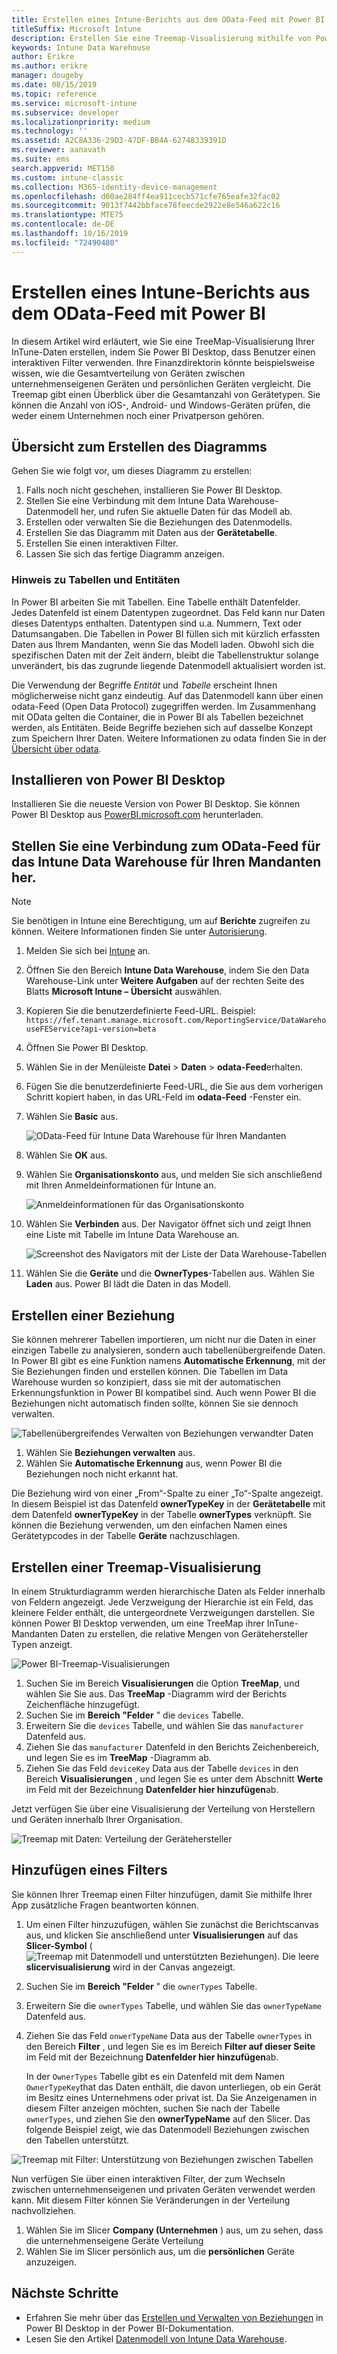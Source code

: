 ```yaml
---
title: Erstellen eines Intune-Berichts aus dem OData-Feed mit Power BI
titleSuffix: Microsoft Intune
description: Erstellen Sie eine Treemap-Visualisierung mithilfe von Power BI Desktop mit einem interaktiven Filter der Intune Data Warehouse-API.
keywords: Intune Data Warehouse
author: Erikre
ms.author: erikre
manager: dougeby
ms.date: 08/15/2019
ms.topic: reference
ms.service: microsoft-intune
ms.subservice: developer
ms.localizationpriority: medium
ms.technology: ''
ms.assetid: A2C8A336-29D3-47DF-BB4A-62748339391D
ms.reviewer: aanavath
ms.suite: ems
search.appverid: MET150
ms.custom: intune-classic
ms.collection: M365-identity-device-management
ms.openlocfilehash: d00ae284ff4ea911cecb571cfe765eafe32fac02
ms.sourcegitcommit: 9013f7442bbface78feecde2922e8e546a622c16
ms.translationtype: MTE75
ms.contentlocale: de-DE
ms.lasthandoff: 10/16/2019
ms.locfileid: "72490480"
---
```

# <a name="create-an-intune-report-from-the-odata-feed-with-power-bi"></a>Erstellen eines Intune-Berichts aus dem OData-Feed mit Power BI

In diesem Artikel wird erläutert, wie Sie eine TreeMap-Visualisierung Ihrer InTune-Daten erstellen, indem Sie Power BI Desktop, dass Benutzer einen interaktiven Filter verwenden. Ihre Finanzdirektorin könnte beispielsweise wissen, wie die Gesamtverteilung von Geräten zwischen unternehmenseigenen Geräten und persönlichen Geräten vergleicht. Die Treemap gibt einen Überblick über die Gesamtanzahl von Gerätetypen. Sie können die Anzahl von iOS-, Android- und Windows-Geräten prüfen, die weder einem Unternehmen noch einer Privatperson gehören.

## <a name="overview-of-creating-the-chart"></a>Übersicht zum Erstellen des Diagramms

Gehen Sie wie folgt vor, um dieses Diagramm zu erstellen:
1. Falls noch nicht geschehen, installieren Sie Power BI Desktop.
2. Stellen Sie eine Verbindung mit dem Intune Data Warehouse-Datenmodell her, und rufen Sie aktuelle Daten für das Modell ab.
3. Erstellen oder verwalten Sie die Beziehungen des Datenmodells.
4. Erstellen Sie das Diagramm mit Daten aus der **Gerätetabelle**.
5. Erstellen Sie einen interaktiven Filter.
6. Lassen Sie sich das fertige Diagramm anzeigen.

### <a name="a-note-about-tables-and-entities"></a>Hinweis zu Tabellen und Entitäten

In Power BI arbeiten Sie mit Tabellen. Eine Tabelle enthält Datenfelder. Jedes Datenfeld ist einem Datentypen zugeordnet. Das Feld kann nur Daten dieses Datentyps enthalten. Datentypen sind u.a. Nummern, Text oder Datumsangaben. Die Tabellen in Power BI füllen sich mit kürzlich erfassten Daten aus Ihrem Mandanten, wenn Sie das Modell laden. Obwohl sich die spezifischen Daten mit der Zeit ändern, bleibt die Tabellenstruktur solange unverändert, bis das zugrunde liegende Datenmodell aktualisiert worden ist.

Die Verwendung der Begriffe *Entität* und *Tabelle* erscheint Ihnen möglicherweise nicht ganz eindeutig. Auf das Datenmodell kann über einen odata-Feed (Open Data Protocol) zugegriffen werden. Im Zusammenhang mit OData gelten die Container, die in Power BI als Tabellen bezeichnet werden, als Entitäten. Beide Begriffe beziehen sich auf dasselbe Konzept zum Speichern Ihrer Daten. Weitere Informationen zu odata finden Sie in der [Übersicht über odata](/odata/overview).

## <a name="install-power-bi-desktop"></a>Installieren von Power BI Desktop

Installieren Sie die neueste Version von Power BI Desktop. Sie können Power BI Desktop aus [PowerBI.microsoft.com](https://powerbi.microsoft.com/desktop) herunterladen.

## <a name="connect-to-the-odata-feed-for-the-intune-data-warehouse-for-your-tenant"></a>Stellen Sie eine Verbindung zum OData-Feed für das Intune Data Warehouse für Ihren Mandanten her.

> [!Note]  
> Sie benötigen in Intune eine Berechtigung, um auf **Berichte** zugreifen zu können. Weitere Informationen finden Sie unter [Autorisierung](../reports-api-url.md).

1. Melden Sie sich bei [Intune](https://go.microsoft.com/fwlink/?linkid=2090973) an.
2. Öffnen Sie den Bereich **Intune Data Warehouse**, indem Sie den Data Warehouse-Link unter **Weitere Aufgaben** auf der rechten Seite des Blatts **Microsoft Intune – Übersicht** auswählen.
3. Kopieren Sie die benutzerdefinierte Feed-URL. Beispiel: `https://fef.tenant.manage.microsoft.com/ReportingService/DataWarehouseFEService?api-version=beta`
4. Öffnen Sie Power BI Desktop.
5. Wählen Sie in der Menüleiste **Datei**  > **Daten**  > **odata-Feed**erhalten.
6. Fügen Sie die benutzerdefinierte Feed-URL, die Sie aus dem vorherigen Schritt kopiert haben, in das URL-Feld im **odata-Feed** -Fenster ein.
7. Wählen Sie **Basic** aus.

    ![OData-Feed für Intune Data Warehouse für Ihren Mandanten](./media/reports-proc-create-with-odata/reports-create-01-odatafeed.png)

8. Wählen Sie **OK** aus.
9. Wählen Sie **Organisationskonto** aus, und melden Sie sich anschließend mit Ihren Anmeldeinformationen für Intune an.

    ![Anmeldeinformationen für das Organisationskonto](./media/reports-proc-create-with-odata/reports-create-02-org-account.png)

10. Wählen Sie **Verbinden** aus. Der Navigator öffnet sich und zeigt Ihnen eine Liste mit Tabelle im Intune Data Warehouse an.

    ![Screenshot des Navigators mit der Liste der Data Warehouse-Tabellen](./media/reports-proc-create-with-odata/reports-create-02-loadentities.png)

11. Wählen Sie die **Geräte** und die **OwnerTypes**-Tabellen aus.  Wählen Sie **Laden** aus. Power BI lädt die Daten in das Modell.

## <a name="create-a-relationship"></a>Erstellen einer Beziehung

Sie können mehrerer Tabellen importieren, um nicht nur die Daten in einer einzigen Tabelle zu analysieren, sondern auch tabellenübergreifende Daten. In Power BI gibt es eine Funktion namens **Automatische Erkennung**, mit der Sie Beziehungen finden und erstellen können. Die Tabellen im Data Warehouse wurden so konzipiert, dass sie mit der automatischen Erkennungsfunktion in Power BI kompatibel sind. Auch wenn Power BI die Beziehungen nicht automatisch finden sollte, können Sie sie dennoch verwalten.

![Tabellenübergreifendes Verwalten von Beziehungen verwandter Daten](./media/reports-proc-create-with-odata/reports-create-03-managerelationships.png)

1. Wählen Sie **Beziehungen verwalten** aus.
2. Wählen Sie **Automatische Erkennung** aus, wenn Power BI die Beziehungen noch nicht erkannt hat.

Die Beziehung wird von einer „From“-Spalte zu einer „To“-Spalte angezeigt. In diesem Beispiel ist das Datenfeld **ownerTypeKey** in der **Gerätetabelle** mit dem Datenfeld **ownerTypeKey** in der Tabelle **ownerTypes** verknüpft. Sie können die Beziehung verwenden, um den einfachen Namen eines Gerätetypcodes in der Tabelle **Geräte** nachzuschlagen.

## <a name="create-a-treemap-visualization"></a>Erstellen einer Treemap-Visualisierung

In einem Strukturdiagramm werden hierarchische Daten als Felder innerhalb von Feldern angezeigt. Jede Verzweigung der Hierarchie ist ein Feld, das kleinere Felder enthält, die untergeordnete Verzweigungen darstellen. Sie können Power BI Desktop verwenden, um eine TreeMap ihrer InTune-Mandanten Daten zu erstellen, die relative Mengen von Gerätehersteller Typen anzeigt.

![Power BI-Treemap-Visualisierungen](./media/reports-proc-create-with-odata/reports-create-03-treemap.png)

1. Suchen Sie im Bereich **Visualisierungen** die Option **TreeMap**, und wählen Sie Sie aus. Das **TreeMap** -Diagramm wird der Berichts Zeichenfläche hinzugefügt.
2. Suchen Sie im **Bereich "Felder** " die `devices` Tabelle.
3. Erweitern Sie die `devices` Tabelle, und wählen Sie das `manufacturer` Datenfeld aus.
4. Ziehen Sie das `manufacturer` Datenfeld in den Berichts Zeichenbereich, und legen Sie es im **TreeMap** -Diagramm ab.
5. Ziehen Sie das Feld `deviceKey` Data aus der Tabelle `devices` in den Bereich **Visualisierungen** , und legen Sie es unter dem Abschnitt **Werte** im Feld mit der Bezeichnung **Datenfelder hier hinzufügen**ab.  

Jetzt verfügen Sie über eine Visualisierung der Verteilung von Herstellern und Geräten innerhalb Ihrer Organisation.

![Treemap mit Daten: Verteilung der Gerätehersteller](./media/reports-proc-create-with-odata/reports-create-06-treemapwdata.png)

## <a name="add-a-filter"></a>Hinzufügen eines Filters

Sie können Ihrer Treemap einen Filter hinzufügen, damit Sie mithilfe Ihrer App zusätzliche Fragen beantworten können.

1. Um einen Filter hinzuzufügen, wählen Sie zunächst die Berichtscanvas aus, und klicken Sie anschließend unter **Visualisierungen** auf das **Slicer-Symbol** (![Treemap mit Datenmodell und unterstützten Beziehungen](./media/reports-proc-create-with-odata/reports-create-slicer.png)). Die leere **slicervisualisierung** wird in der Canvas angezeigt.
2. Suchen Sie im **Bereich "Felder** " die `ownerTypes` Tabelle.
3. Erweitern Sie die `ownerTypes` Tabelle, und wählen Sie das `ownerTypeName` Datenfeld aus.
4. Ziehen Sie das Feld `onwerTypeName` Data aus der Tabelle `ownerTypes` in den Bereich **Filter** , und legen Sie es im Bereich **Filter auf dieser Seite** im Feld mit der Bezeichnung **Datenfelder hier hinzufügen**ab.  

   In der `OwnerTypes` Tabelle gibt es ein Datenfeld mit dem Namen `OwnerTypeKey`that das Daten enthält, die davon unterliegen, ob ein Gerät im Besitz eines Unternehmens oder privat ist. Da Sie Anzeigenamen in diesem Filter anzeigen möchten, suchen Sie nach der Tabelle `ownerTypes`, und ziehen Sie den **ownerTypeName** auf den Slicer. Das folgende Beispiel zeigt, wie das Datenmodell Beziehungen zwischen den Tabellen unterstützt.

![Treemap mit Filter: Unterstützung von Beziehungen zwischen Tabellen](./media/reports-proc-create-with-odata/reports-create-08_ownertype.png)

Nun verfügen Sie über einen interaktiven Filter, der zum Wechseln zwischen unternehmenseigenen und privaten Geräten verwendet werden kann. Mit diesem Filter können Sie Veränderungen in der Verteilung nachvollziehen.

1. Wählen Sie im Slicer **Company (Unternehmen** ) aus, um zu sehen, dass die unternehmenseigene Geräte Verteilung
2. Wählen Sie im Slicer persönlich aus, um die **persönlichen** Geräte anzuzeigen.

## <a name="next-steps"></a>Nächste Schritte

- Erfahren Sie mehr über das [Erstellen und Verwalten von Beziehungen](https://powerbi.microsoft.com/documentation/powerbi-desktop-create-and-manage-relationships/) in Power BI Desktop in der Power BI-Dokumentation.
- Lesen Sie den Artikel [Datenmodell von Intune Data Warehouse](reports-ref-data-model.md).
